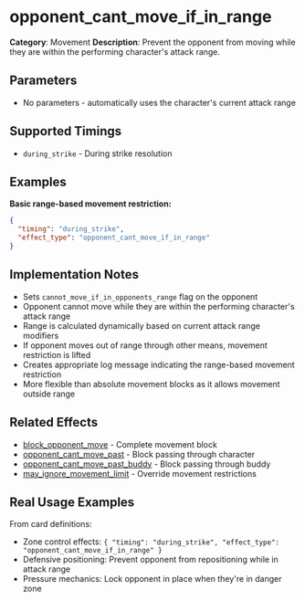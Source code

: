 # opponent_cant_move_if_in_range

**Category**: Movement
**Description**: Prevent the opponent from moving while they are within the performing character's attack range.

## Parameters

- No parameters - automatically uses the character's current attack range

## Supported Timings

- `during_strike` - During strike resolution

## Examples

**Basic range-based movement restriction:**
```json
{
  "timing": "during_strike",
  "effect_type": "opponent_cant_move_if_in_range"
}
```

## Implementation Notes

- Sets `cannot_move_if_in_opponents_range` flag on the opponent
- Opponent cannot move while they are within the performing character's attack range
- Range is calculated dynamically based on current attack range modifiers
- If opponent moves out of range through other means, movement restriction is lifted
- Creates appropriate log message indicating the range-based movement restriction
- More flexible than absolute movement blocks as it allows movement outside range

## Related Effects

- [block_opponent_move](block_opponent_move.md) - Complete movement block
- [opponent_cant_move_past](opponent_cant_move_past.md) - Block passing through character
- [opponent_cant_move_past_buddy](opponent_cant_move_past_buddy.md) - Block passing through buddy
- [may_ignore_movement_limit](may_ignore_movement_limit.md) - Override movement restrictions

## Real Usage Examples

From card definitions:
- Zone control effects: `{ "timing": "during_strike", "effect_type": "opponent_cant_move_if_in_range" }`
- Defensive positioning: Prevent opponent from repositioning while in attack range
- Pressure mechanics: Lock opponent in place when they're in danger zone